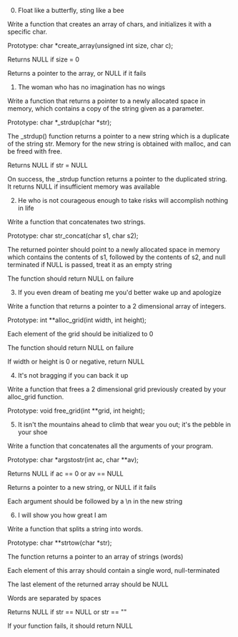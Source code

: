 0. Float like a butterfly, sting like a bee

Write a function that creates an array of chars, and initializes it with a specific char.



Prototype: char *create_array(unsigned int size, char c);



Returns NULL if size = 0



Returns a pointer to the array, or NULL if it fails



1. The woman who has no imagination has no wings

Write a function that returns a pointer to a newly allocated space in memory, which contains a copy of the string given as a parameter.



Prototype: char *_strdup(char *str);



The _strdup() function returns a pointer to a new string which is a duplicate of the string str. Memory for the new string is obtained with malloc, and can be freed with free.



Returns NULL if str = NULL



On success, the _strdup function returns a pointer to the duplicated string. It returns NULL if insufficient memory was available



2. He who is not courageous enough to take risks will accomplish nothing in life

Write a function that concatenates two strings.



Prototype: char str_concat(char s1, char s2);



The returned pointer should point to a newly allocated space in memory which contains the contents of s1, followed by the contents of s2, and null terminated if NULL is passed, treat it as an empty string



The function should return NULL on failure



3. If you even dream of beating me you'd better wake up and apologize

Write a function that returns a pointer to a 2 dimensional array of integers.



Prototype: int **alloc_grid(int width, int height);



Each element of the grid should be initialized to 0



The function should return NULL on failure



If width or height is 0 or negative, return NULL



4. It's not bragging if you can back it up

Write a function that frees a 2 dimensional grid previously created by your alloc_grid function.



Prototype: void free_grid(int **grid, int height);



5. It isn't the mountains ahead to climb that wear you out; it's the pebble in your shoe

Write a function that concatenates all the arguments of your program.



Prototype: char *argstostr(int ac, char **av);



Returns NULL if ac == 0 or av == NULL



Returns a pointer to a new string, or NULL if it fails



Each argument should be followed by a \n in the new string



6. I will show you how great I am

Write a function that splits a string into words.



Prototype: char **strtow(char *str);



The function returns a pointer to an array of strings (words)



Each element of this array should contain a single word, null-terminated



The last element of the returned array should be NULL



Words are separated by spaces



Returns NULL if str == NULL or str == ""



If your function fails, it should return NULL
